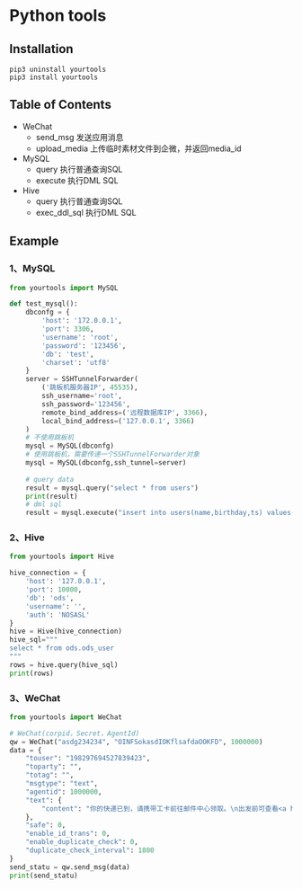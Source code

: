 # Python tools

## Installation
```shell
pip3 uninstall yourtools
pip3 install yourtools
```

## Table of Contents

- WeChat
  - send_msg 发送应用消息
  - upload_media 上传临时素材文件到企微，并返回media_id
- MySQL
  - query 执行普通查询SQL
  - execute 执行DML SQL
- Hive
  - query 执行普通查询SQL
  - exec_ddl_sql 执行DML SQL

## Example

### 1、MySQL

```python
from yourtools import MySQL

def test_mysql():
    dbconfg = {
        'host': '172.0.0.1',
        'port': 3306,
        'username': 'root',
        'password': '123456',
        'db': 'test',
        'charset': 'utf8'
    }
    server = SSHTunnelForwarder(
        ('跳板机服务器IP', 45535),
        ssh_username='root',
        ssh_password='123456',
        remote_bind_address=('远程数据库IP', 3366),
        local_bind_address=('127.0.0.1', 3366)
    )
    # 不使用跳板机
    mysql = MySQL(dbconfg)
    # 使用跳板机，需要传递一个SSHTunnelForwarder对象
    mysql = MySQL(dbconfg,ssh_tunnel=server)
    
    # query data
    result = mysql.query("select * from users")
    print(result)
    # dml sql 
    result = mysql.execute("insert into users(name,birthday,ts) values('灭霸2','2022-11-01 16:00:00','2022-11-01 16:00:00') ")
```

### 2、Hive
```python
from yourtools import Hive

hive_connection = {
    'host': '127.0.0.1',
    'port': 10000,
    'db': 'ods',
    'username': '',
    'auth': 'NOSASL'
}
hive = Hive(hive_connection)
hive_sql="""
select * from ods.ods_user
"""
rows = hive.query(hive_sql)
print(rows)

```

### 3、WeChat
```python
from yourtools import WeChat

# WeChat(corpid，Secret，AgentId)
qw = WeChat("asdg234234", "OINFSokasdIOKflsafdaOOKFD", 1000000)
data = {
    "touser": "198297694527839423",
    "toparty": "",
    "totag": "",
    "msgtype": "text",
    "agentid": 1000000,
    "text": {
        "content": "你的快递已到，请携带工卡前往邮件中心领取。\n出发前可查看<a href=\"http://work.weixin.qq.com\">邮件中心视频实况</a>，聪明避开排队。"
    },
    "safe": 0,
    "enable_id_trans": 0,
    "enable_duplicate_check": 0,
    "duplicate_check_interval": 1800
}
send_statu = qw.send_msg(data)
print(send_statu)
```

